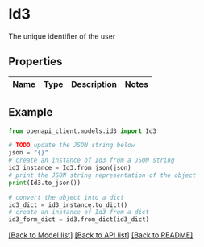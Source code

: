 # Id3

The unique identifier of the user

## Properties

Name | Type | Description | Notes
------------ | ------------- | ------------- | -------------

## Example

```python
from openapi_client.models.id3 import Id3

# TODO update the JSON string below
json = "{}"
# create an instance of Id3 from a JSON string
id3_instance = Id3.from_json(json)
# print the JSON string representation of the object
print(Id3.to_json())

# convert the object into a dict
id3_dict = id3_instance.to_dict()
# create an instance of Id3 from a dict
id3_form_dict = id3.from_dict(id3_dict)
```
[[Back to Model list]](../README.md#documentation-for-models) [[Back to API list]](../README.md#documentation-for-api-endpoints) [[Back to README]](../README.md)
